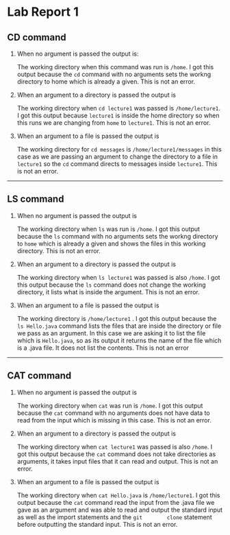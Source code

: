 # Lab Report 1
## CD command
1. When no argument is passed the output is:
  
   The working directory when this command was run is `/home`. I got this output because the `cd` command with no arguments sets the         workng directory to home which is already a given. This is not an error.
2. When an argument to a directory is passed the output is
   
   The working directory when `cd lecture1` was passed is `/home/lecture1`. I got this output because `lecture1` is inside the home          directory so when this runs we are changing from `home` to `lecture1`. This is not an error.
3. When an argument to a file is passed the output is
  
   The working directory for `cd messages` is `/home/lecture1/messages` in this case as we are passing an argument to change the             directory to a file in `lecture1` so the `cd` command directs to messages inside `lecture1`. This is not an error.
---------------------------------------
## LS command

1. When no argument is passed the output is
   
   The working directory when `ls` was run is `/home`. I got this output because the `ls` command with no arguments sets the workng          directory to `home` which is already a given and shows the files in this working directory. This is not an error.
2. When an argument to a directory is passed the output is
   
   The working directory when `ls lecture1` was passed is also `/home`. I got this output because the `ls` command does not change the       working directory, it lists what is inside the argument. This is not an error.
3. When an argument to a file is passed the output is
  
   The working directory is `/home/lecture1` . I got this output because the `ls Hello.java` command lists the files that are inside the     directory or file we pass as an argument. In this case we are asking it to list the file which is `Hello.java`, so as its output it       returns the name of the file which is a .java file. It does not list the contents. This is not an error
---------------------------------------

## CAT command
1. When no argument is passed the output is
  
   The working directory when `cat` was run is `/home`. I got this output because the `cat` command with no arguments does not have          data to read from the input which is missing in this case. This is not an error.
2. When an argument to a directory is passed the output is
  
   The working directory when `cat lecture1` was passed is also `/home`. I got this output because the `cat` command does not take           directories as arguments, it takes input files that it can read and output. This is not an error.
3. When an argument to a file is passed the output is
  
   The working directory when `cat Hello.java` is `/home/lecture1`. I got this output because the `cat` command read the input from the      .java file we gave as an argument and was able to read and output the standard input as well as the import statements and the `git        clone` statement before outputting the standard input. This is not an error.

